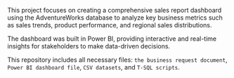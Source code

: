 
This project focuses on creating a comprehensive sales report dashboard using the AdventureWorks database to analyze key business metrics such as sales trends, product performance, and regional sales distributions.

The dashboard was built in Power BI, providing interactive and real-time insights for stakeholders to make data-driven decisions. 

This repository includes all necessary files: `the business request document`, `Power BI dashboard file`, `CSV datasets`, and `T-SQL scripts`.
